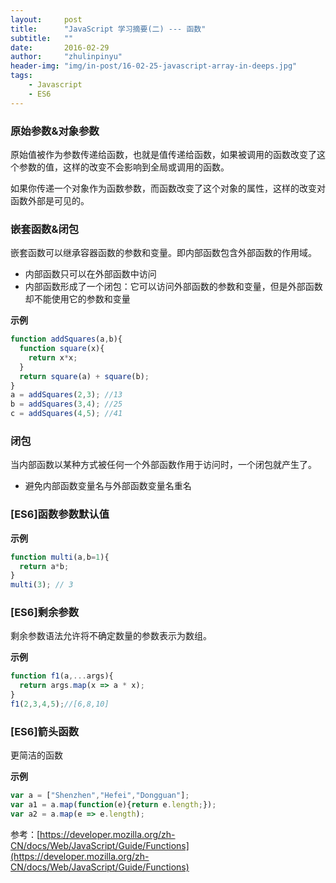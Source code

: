 ```yaml
---
layout:     post
title:      "JavaScript 学习摘要(二) --- 函数"
subtitle:   ""
date:       2016-02-29
author:     "zhulinpinyu"
header-img: "img/in-post/16-02-25-javascript-array-in-deeps.jpg"
tags:
    - Javascript
    - ES6
---
```


### 原始参数&对象参数

原始值被作为参数传递给函数，也就是值传递给函数，如果被调用的函数改变了这个参数的值，这样的改变不会影响到全局或调用的函数。

如果你传递一个对象作为函数参数，而函数改变了这个对象的属性，这样的改变对函数外部是可见的。

### 嵌套函数&闭包

嵌套函数可以继承容器函数的参数和变量。即内部函数包含外部函数的作用域。

- 内部函数只可以在外部函数中访问
- 内部函数形成了一个闭包：它可以访问外部函数的参数和变量，但是外部函数却不能使用它的参数和变量

**示例**

```javascript
function addSquares(a,b){
  function square(x){
    return x*x;
  }
  return square(a) + square(b);
}
a = addSquares(2,3); //13
b = addSquares(3,4); //25
c = addSquares(4,5); //41
```

### 闭包

当内部函数以某种方式被任何一个外部函数作用于访问时，一个闭包就产生了。

- 避免内部函数变量名与外部函数变量名重名

### [ES6]函数参数默认值

**示例**

```javascript
function multi(a,b=1){
  return a*b;
}
multi(3); // 3
```

### [ES6]剩余参数

剩余参数语法允许将不确定数量的参数表示为数组。

**示例**

```javascript
function f1(a,...args){
  return args.map(x => a * x);
}
f1(2,3,4,5);//[6,8,10]
```

### [ES6]箭头函数

更简洁的函数

**示例**

```javascript
var a = ["Shenzhen","Hefei","Dongguan"];
var a1 = a.map(function(e){return e.length;});
var a2 = a.map(e => e.length);
```



参考：[https://developer.mozilla.org/zh-CN/docs/Web/JavaScript/Guide/Functions](https://developer.mozilla.org/zh-CN/docs/Web/JavaScript/Guide/Functions)

